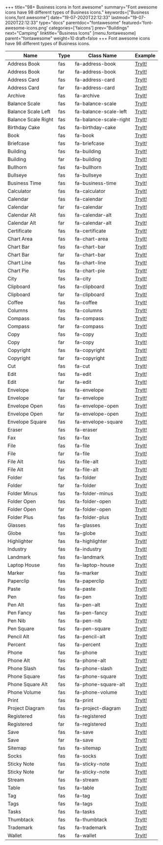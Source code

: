 +++
title="98+ Business icons in font awesome"
summary="Font awesome icons have 98 different types of Business icons."
keywords=["Business icons,font awesome"]
date="19-07-2020T22:12:33"
lastmod="19-07-2020T22:12:33"
type="docs"
parentdoc="fontawesome"
featured='font-awesome-icons.png'
categories=['faicons']
prev="Buildings"
next="Camping"
linktitle="Business Icons"
[menu.fontawesome]
parent="fontawesome"
weight=10
draft=false
+++
Font awesome icons have 98 different types of Business icons.<div class='table-responsive'><table class='table'><thead><tr><th>Name</th><th>Type</th><th>Class Name</th><th>Example</th></tr></thead><tbody><tr><td><i class="fas fa-address-book"></i>Address Book</td><td>fas</td><td>fa-address-book</td><td><a href='https://www.angularjswiki.com/fontawesome/fa-address-book/' target='_blank'>TryIt!</a></td></tr><tr><td><i class="far fa-address-book"></i>Address Book</td><td>far</td><td>fa-address-book</td><td><a href='https://www.angularjswiki.com/fontawesome/fa-address-book/' target='_blank'>TryIt!</a></td></tr><tr><td><i class="fas fa-address-card"></i>Address Card</td><td>fas</td><td>fa-address-card</td><td><a href='https://www.angularjswiki.com/fontawesome/fa-address-card/' target='_blank'>TryIt!</a></td></tr><tr><td><i class="far fa-address-card"></i>Address Card</td><td>far</td><td>fa-address-card</td><td><a href='https://www.angularjswiki.com/fontawesome/fa-address-card/' target='_blank'>TryIt!</a></td></tr><tr><td><i class="fas fa-archive"></i>Archive</td><td>fas</td><td>fa-archive</td><td><a href='https://www.angularjswiki.com/fontawesome/fa-archive/' target='_blank'>TryIt!</a></td></tr><tr><td><i class="fas fa-balance-scale"></i>Balance Scale</td><td>fas</td><td>fa-balance-scale</td><td><a href='https://www.angularjswiki.com/fontawesome/fa-balance-scale/' target='_blank'>TryIt!</a></td></tr><tr><td><i class="fas fa-balance-scale-left"></i>Balance Scale Left</td><td>fas</td><td>fa-balance-scale-left</td><td><a href='https://www.angularjswiki.com/fontawesome/fa-balance-scale-left/' target='_blank'>TryIt!</a></td></tr><tr><td><i class="fas fa-balance-scale-right"></i>Balance Scale Right</td><td>fas</td><td>fa-balance-scale-right</td><td><a href='https://www.angularjswiki.com/fontawesome/fa-balance-scale-right/' target='_blank'>TryIt!</a></td></tr><tr><td><i class="fas fa-birthday-cake"></i>Birthday Cake</td><td>fas</td><td>fa-birthday-cake</td><td><a href='https://www.angularjswiki.com/fontawesome/fa-birthday-cake/' target='_blank'>TryIt!</a></td></tr><tr><td><i class="fas fa-book"></i>Book</td><td>fas</td><td>fa-book</td><td><a href='https://www.angularjswiki.com/fontawesome/fa-book/' target='_blank'>TryIt!</a></td></tr><tr><td><i class="fas fa-briefcase"></i>Briefcase</td><td>fas</td><td>fa-briefcase</td><td><a href='https://www.angularjswiki.com/fontawesome/fa-briefcase/' target='_blank'>TryIt!</a></td></tr><tr><td><i class="fas fa-building"></i>Building</td><td>fas</td><td>fa-building</td><td><a href='https://www.angularjswiki.com/fontawesome/fa-building/' target='_blank'>TryIt!</a></td></tr><tr><td><i class="far fa-building"></i>Building</td><td>far</td><td>fa-building</td><td><a href='https://www.angularjswiki.com/fontawesome/fa-building/' target='_blank'>TryIt!</a></td></tr><tr><td><i class="fas fa-bullhorn"></i>Bullhorn</td><td>fas</td><td>fa-bullhorn</td><td><a href='https://www.angularjswiki.com/fontawesome/fa-bullhorn/' target='_blank'>TryIt!</a></td></tr><tr><td><i class="fas fa-bullseye"></i>Bullseye</td><td>fas</td><td>fa-bullseye</td><td><a href='https://www.angularjswiki.com/fontawesome/fa-bullseye/' target='_blank'>TryIt!</a></td></tr><tr><td><i class="fas fa-business-time"></i>Business Time</td><td>fas</td><td>fa-business-time</td><td><a href='https://www.angularjswiki.com/fontawesome/fa-business-time/' target='_blank'>TryIt!</a></td></tr><tr><td><i class="fas fa-calculator"></i>Calculator</td><td>fas</td><td>fa-calculator</td><td><a href='https://www.angularjswiki.com/fontawesome/fa-calculator/' target='_blank'>TryIt!</a></td></tr><tr><td><i class="fas fa-calendar"></i>Calendar</td><td>fas</td><td>fa-calendar</td><td><a href='https://www.angularjswiki.com/fontawesome/fa-calendar/' target='_blank'>TryIt!</a></td></tr><tr><td><i class="far fa-calendar"></i>Calendar</td><td>far</td><td>fa-calendar</td><td><a href='https://www.angularjswiki.com/fontawesome/fa-calendar/' target='_blank'>TryIt!</a></td></tr><tr><td><i class="fas fa-calendar-alt"></i>Calendar Alt</td><td>fas</td><td>fa-calendar-alt</td><td><a href='https://www.angularjswiki.com/fontawesome/fa-calendar-alt/' target='_blank'>TryIt!</a></td></tr><tr><td><i class="far fa-calendar-alt"></i>Calendar Alt</td><td>far</td><td>fa-calendar-alt</td><td><a href='https://www.angularjswiki.com/fontawesome/fa-calendar-alt/' target='_blank'>TryIt!</a></td></tr><tr><td><i class="fas fa-certificate"></i>Certificate</td><td>fas</td><td>fa-certificate</td><td><a href='https://www.angularjswiki.com/fontawesome/fa-certificate/' target='_blank'>TryIt!</a></td></tr><tr><td><i class="fas fa-chart-area"></i>Chart Area</td><td>fas</td><td>fa-chart-area</td><td><a href='https://www.angularjswiki.com/fontawesome/fa-chart-area/' target='_blank'>TryIt!</a></td></tr><tr><td><i class="fas fa-chart-bar"></i>Chart Bar</td><td>fas</td><td>fa-chart-bar</td><td><a href='https://www.angularjswiki.com/fontawesome/fa-chart-bar/' target='_blank'>TryIt!</a></td></tr><tr><td><i class="far fa-chart-bar"></i>Chart Bar</td><td>far</td><td>fa-chart-bar</td><td><a href='https://www.angularjswiki.com/fontawesome/fa-chart-bar/' target='_blank'>TryIt!</a></td></tr><tr><td><i class="fas fa-chart-line"></i>Chart Line</td><td>fas</td><td>fa-chart-line</td><td><a href='https://www.angularjswiki.com/fontawesome/fa-chart-line/' target='_blank'>TryIt!</a></td></tr><tr><td><i class="fas fa-chart-pie"></i>Chart Pie</td><td>fas</td><td>fa-chart-pie</td><td><a href='https://www.angularjswiki.com/fontawesome/fa-chart-pie/' target='_blank'>TryIt!</a></td></tr><tr><td><i class="fas fa-city"></i>City</td><td>fas</td><td>fa-city</td><td><a href='https://www.angularjswiki.com/fontawesome/fa-city/' target='_blank'>TryIt!</a></td></tr><tr><td><i class="fas fa-clipboard"></i>Clipboard</td><td>fas</td><td>fa-clipboard</td><td><a href='https://www.angularjswiki.com/fontawesome/fa-clipboard/' target='_blank'>TryIt!</a></td></tr><tr><td><i class="far fa-clipboard"></i>Clipboard</td><td>far</td><td>fa-clipboard</td><td><a href='https://www.angularjswiki.com/fontawesome/fa-clipboard/' target='_blank'>TryIt!</a></td></tr><tr><td><i class="fas fa-coffee"></i>Coffee</td><td>fas</td><td>fa-coffee</td><td><a href='https://www.angularjswiki.com/fontawesome/fa-coffee/' target='_blank'>TryIt!</a></td></tr><tr><td><i class="fas fa-columns"></i>Columns</td><td>fas</td><td>fa-columns</td><td><a href='https://www.angularjswiki.com/fontawesome/fa-columns/' target='_blank'>TryIt!</a></td></tr><tr><td><i class="fas fa-compass"></i>Compass</td><td>fas</td><td>fa-compass</td><td><a href='https://www.angularjswiki.com/fontawesome/fa-compass/' target='_blank'>TryIt!</a></td></tr><tr><td><i class="far fa-compass"></i>Compass</td><td>far</td><td>fa-compass</td><td><a href='https://www.angularjswiki.com/fontawesome/fa-compass/' target='_blank'>TryIt!</a></td></tr><tr><td><i class="fas fa-copy"></i>Copy</td><td>fas</td><td>fa-copy</td><td><a href='https://www.angularjswiki.com/fontawesome/fa-copy/' target='_blank'>TryIt!</a></td></tr><tr><td><i class="far fa-copy"></i>Copy</td><td>far</td><td>fa-copy</td><td><a href='https://www.angularjswiki.com/fontawesome/fa-copy/' target='_blank'>TryIt!</a></td></tr><tr><td><i class="fas fa-copyright"></i>Copyright</td><td>fas</td><td>fa-copyright</td><td><a href='https://www.angularjswiki.com/fontawesome/fa-copyright/' target='_blank'>TryIt!</a></td></tr><tr><td><i class="far fa-copyright"></i>Copyright</td><td>far</td><td>fa-copyright</td><td><a href='https://www.angularjswiki.com/fontawesome/fa-copyright/' target='_blank'>TryIt!</a></td></tr><tr><td><i class="fas fa-cut"></i>Cut</td><td>fas</td><td>fa-cut</td><td><a href='https://www.angularjswiki.com/fontawesome/fa-cut/' target='_blank'>TryIt!</a></td></tr><tr><td><i class="fas fa-edit"></i>Edit</td><td>fas</td><td>fa-edit</td><td><a href='https://www.angularjswiki.com/fontawesome/fa-edit/' target='_blank'>TryIt!</a></td></tr><tr><td><i class="far fa-edit"></i>Edit</td><td>far</td><td>fa-edit</td><td><a href='https://www.angularjswiki.com/fontawesome/fa-edit/' target='_blank'>TryIt!</a></td></tr><tr><td><i class="fas fa-envelope"></i>Envelope</td><td>fas</td><td>fa-envelope</td><td><a href='https://www.angularjswiki.com/fontawesome/fa-envelope/' target='_blank'>TryIt!</a></td></tr><tr><td><i class="far fa-envelope"></i>Envelope</td><td>far</td><td>fa-envelope</td><td><a href='https://www.angularjswiki.com/fontawesome/fa-envelope/' target='_blank'>TryIt!</a></td></tr><tr><td><i class="fas fa-envelope-open"></i>Envelope Open</td><td>fas</td><td>fa-envelope-open</td><td><a href='https://www.angularjswiki.com/fontawesome/fa-envelope-open/' target='_blank'>TryIt!</a></td></tr><tr><td><i class="far fa-envelope-open"></i>Envelope Open</td><td>far</td><td>fa-envelope-open</td><td><a href='https://www.angularjswiki.com/fontawesome/fa-envelope-open/' target='_blank'>TryIt!</a></td></tr><tr><td><i class="fas fa-envelope-square"></i>Envelope Square</td><td>fas</td><td>fa-envelope-square</td><td><a href='https://www.angularjswiki.com/fontawesome/fa-envelope-square/' target='_blank'>TryIt!</a></td></tr><tr><td><i class="fas fa-eraser"></i>Eraser</td><td>fas</td><td>fa-eraser</td><td><a href='https://www.angularjswiki.com/fontawesome/fa-eraser/' target='_blank'>TryIt!</a></td></tr><tr><td><i class="fas fa-fax"></i>Fax</td><td>fas</td><td>fa-fax</td><td><a href='https://www.angularjswiki.com/fontawesome/fa-fax/' target='_blank'>TryIt!</a></td></tr><tr><td><i class="fas fa-file"></i>File</td><td>fas</td><td>fa-file</td><td><a href='https://www.angularjswiki.com/fontawesome/fa-file/' target='_blank'>TryIt!</a></td></tr><tr><td><i class="far fa-file"></i>File</td><td>far</td><td>fa-file</td><td><a href='https://www.angularjswiki.com/fontawesome/fa-file/' target='_blank'>TryIt!</a></td></tr><tr><td><i class="fas fa-file-alt"></i>File Alt</td><td>fas</td><td>fa-file-alt</td><td><a href='https://www.angularjswiki.com/fontawesome/fa-file-alt/' target='_blank'>TryIt!</a></td></tr><tr><td><i class="far fa-file-alt"></i>File Alt</td><td>far</td><td>fa-file-alt</td><td><a href='https://www.angularjswiki.com/fontawesome/fa-file-alt/' target='_blank'>TryIt!</a></td></tr><tr><td><i class="fas fa-folder"></i>Folder</td><td>fas</td><td>fa-folder</td><td><a href='https://www.angularjswiki.com/fontawesome/fa-folder/' target='_blank'>TryIt!</a></td></tr><tr><td><i class="far fa-folder"></i>Folder</td><td>far</td><td>fa-folder</td><td><a href='https://www.angularjswiki.com/fontawesome/fa-folder/' target='_blank'>TryIt!</a></td></tr><tr><td><i class="fas fa-folder-minus"></i>Folder Minus</td><td>fas</td><td>fa-folder-minus</td><td><a href='https://www.angularjswiki.com/fontawesome/fa-folder-minus/' target='_blank'>TryIt!</a></td></tr><tr><td><i class="fas fa-folder-open"></i>Folder Open</td><td>fas</td><td>fa-folder-open</td><td><a href='https://www.angularjswiki.com/fontawesome/fa-folder-open/' target='_blank'>TryIt!</a></td></tr><tr><td><i class="far fa-folder-open"></i>Folder Open</td><td>far</td><td>fa-folder-open</td><td><a href='https://www.angularjswiki.com/fontawesome/fa-folder-open/' target='_blank'>TryIt!</a></td></tr><tr><td><i class="fas fa-folder-plus"></i>Folder Plus</td><td>fas</td><td>fa-folder-plus</td><td><a href='https://www.angularjswiki.com/fontawesome/fa-folder-plus/' target='_blank'>TryIt!</a></td></tr><tr><td><i class="fas fa-glasses"></i>Glasses</td><td>fas</td><td>fa-glasses</td><td><a href='https://www.angularjswiki.com/fontawesome/fa-glasses/' target='_blank'>TryIt!</a></td></tr><tr><td><i class="fas fa-globe"></i>Globe</td><td>fas</td><td>fa-globe</td><td><a href='https://www.angularjswiki.com/fontawesome/fa-globe/' target='_blank'>TryIt!</a></td></tr><tr><td><i class="fas fa-highlighter"></i>Highlighter</td><td>fas</td><td>fa-highlighter</td><td><a href='https://www.angularjswiki.com/fontawesome/fa-highlighter/' target='_blank'>TryIt!</a></td></tr><tr><td><i class="fas fa-industry"></i>Industry</td><td>fas</td><td>fa-industry</td><td><a href='https://www.angularjswiki.com/fontawesome/fa-industry/' target='_blank'>TryIt!</a></td></tr><tr><td><i class="fas fa-landmark"></i>Landmark</td><td>fas</td><td>fa-landmark</td><td><a href='https://www.angularjswiki.com/fontawesome/fa-landmark/' target='_blank'>TryIt!</a></td></tr><tr><td><i class="fas fa-laptop-house"></i>Laptop House</td><td>fas</td><td>fa-laptop-house</td><td><a href='https://www.angularjswiki.com/fontawesome/fa-laptop-house/' target='_blank'>TryIt!</a></td></tr><tr><td><i class="fas fa-marker"></i>Marker</td><td>fas</td><td>fa-marker</td><td><a href='https://www.angularjswiki.com/fontawesome/fa-marker/' target='_blank'>TryIt!</a></td></tr><tr><td><i class="fas fa-paperclip"></i>Paperclip</td><td>fas</td><td>fa-paperclip</td><td><a href='https://www.angularjswiki.com/fontawesome/fa-paperclip/' target='_blank'>TryIt!</a></td></tr><tr><td><i class="fas fa-paste"></i>Paste</td><td>fas</td><td>fa-paste</td><td><a href='https://www.angularjswiki.com/fontawesome/fa-paste/' target='_blank'>TryIt!</a></td></tr><tr><td><i class="fas fa-pen"></i>Pen</td><td>fas</td><td>fa-pen</td><td><a href='https://www.angularjswiki.com/fontawesome/fa-pen/' target='_blank'>TryIt!</a></td></tr><tr><td><i class="fas fa-pen-alt"></i>Pen Alt</td><td>fas</td><td>fa-pen-alt</td><td><a href='https://www.angularjswiki.com/fontawesome/fa-pen-alt/' target='_blank'>TryIt!</a></td></tr><tr><td><i class="fas fa-pen-fancy"></i>Pen Fancy</td><td>fas</td><td>fa-pen-fancy</td><td><a href='https://www.angularjswiki.com/fontawesome/fa-pen-fancy/' target='_blank'>TryIt!</a></td></tr><tr><td><i class="fas fa-pen-nib"></i>Pen Nib</td><td>fas</td><td>fa-pen-nib</td><td><a href='https://www.angularjswiki.com/fontawesome/fa-pen-nib/' target='_blank'>TryIt!</a></td></tr><tr><td><i class="fas fa-pen-square"></i>Pen Square</td><td>fas</td><td>fa-pen-square</td><td><a href='https://www.angularjswiki.com/fontawesome/fa-pen-square/' target='_blank'>TryIt!</a></td></tr><tr><td><i class="fas fa-pencil-alt"></i>Pencil Alt</td><td>fas</td><td>fa-pencil-alt</td><td><a href='https://www.angularjswiki.com/fontawesome/fa-pencil-alt/' target='_blank'>TryIt!</a></td></tr><tr><td><i class="fas fa-percent"></i>Percent</td><td>fas</td><td>fa-percent</td><td><a href='https://www.angularjswiki.com/fontawesome/fa-percent/' target='_blank'>TryIt!</a></td></tr><tr><td><i class="fas fa-phone"></i>Phone</td><td>fas</td><td>fa-phone</td><td><a href='https://www.angularjswiki.com/fontawesome/fa-phone/' target='_blank'>TryIt!</a></td></tr><tr><td><i class="fas fa-phone-alt"></i>Phone Alt</td><td>fas</td><td>fa-phone-alt</td><td><a href='https://www.angularjswiki.com/fontawesome/fa-phone-alt/' target='_blank'>TryIt!</a></td></tr><tr><td><i class="fas fa-phone-slash"></i>Phone Slash</td><td>fas</td><td>fa-phone-slash</td><td><a href='https://www.angularjswiki.com/fontawesome/fa-phone-slash/' target='_blank'>TryIt!</a></td></tr><tr><td><i class="fas fa-phone-square"></i>Phone Square</td><td>fas</td><td>fa-phone-square</td><td><a href='https://www.angularjswiki.com/fontawesome/fa-phone-square/' target='_blank'>TryIt!</a></td></tr><tr><td><i class="fas fa-phone-square-alt"></i>Phone Square Alt</td><td>fas</td><td>fa-phone-square-alt</td><td><a href='https://www.angularjswiki.com/fontawesome/fa-phone-square-alt/' target='_blank'>TryIt!</a></td></tr><tr><td><i class="fas fa-phone-volume"></i>Phone Volume</td><td>fas</td><td>fa-phone-volume</td><td><a href='https://www.angularjswiki.com/fontawesome/fa-phone-volume/' target='_blank'>TryIt!</a></td></tr><tr><td><i class="fas fa-print"></i>Print</td><td>fas</td><td>fa-print</td><td><a href='https://www.angularjswiki.com/fontawesome/fa-print/' target='_blank'>TryIt!</a></td></tr><tr><td><i class="fas fa-project-diagram"></i>Project Diagram</td><td>fas</td><td>fa-project-diagram</td><td><a href='https://www.angularjswiki.com/fontawesome/fa-project-diagram/' target='_blank'>TryIt!</a></td></tr><tr><td><i class="fas fa-registered"></i>Registered</td><td>fas</td><td>fa-registered</td><td><a href='https://www.angularjswiki.com/fontawesome/fa-registered/' target='_blank'>TryIt!</a></td></tr><tr><td><i class="far fa-registered"></i>Registered</td><td>far</td><td>fa-registered</td><td><a href='https://www.angularjswiki.com/fontawesome/fa-registered/' target='_blank'>TryIt!</a></td></tr><tr><td><i class="fas fa-save"></i>Save</td><td>fas</td><td>fa-save</td><td><a href='https://www.angularjswiki.com/fontawesome/fa-save/' target='_blank'>TryIt!</a></td></tr><tr><td><i class="far fa-save"></i>Save</td><td>far</td><td>fa-save</td><td><a href='https://www.angularjswiki.com/fontawesome/fa-save/' target='_blank'>TryIt!</a></td></tr><tr><td><i class="fas fa-sitemap"></i>Sitemap</td><td>fas</td><td>fa-sitemap</td><td><a href='https://www.angularjswiki.com/fontawesome/fa-sitemap/' target='_blank'>TryIt!</a></td></tr><tr><td><i class="fas fa-socks"></i>Socks</td><td>fas</td><td>fa-socks</td><td><a href='https://www.angularjswiki.com/fontawesome/fa-socks/' target='_blank'>TryIt!</a></td></tr><tr><td><i class="fas fa-sticky-note"></i>Sticky Note</td><td>fas</td><td>fa-sticky-note</td><td><a href='https://www.angularjswiki.com/fontawesome/fa-sticky-note/' target='_blank'>TryIt!</a></td></tr><tr><td><i class="far fa-sticky-note"></i>Sticky Note</td><td>far</td><td>fa-sticky-note</td><td><a href='https://www.angularjswiki.com/fontawesome/fa-sticky-note/' target='_blank'>TryIt!</a></td></tr><tr><td><i class="fas fa-stream"></i>Stream</td><td>fas</td><td>fa-stream</td><td><a href='https://www.angularjswiki.com/fontawesome/fa-stream/' target='_blank'>TryIt!</a></td></tr><tr><td><i class="fas fa-table"></i>Table</td><td>fas</td><td>fa-table</td><td><a href='https://www.angularjswiki.com/fontawesome/fa-table/' target='_blank'>TryIt!</a></td></tr><tr><td><i class="fas fa-tag"></i>Tag</td><td>fas</td><td>fa-tag</td><td><a href='https://www.angularjswiki.com/fontawesome/fa-tag/' target='_blank'>TryIt!</a></td></tr><tr><td><i class="fas fa-tags"></i>Tags</td><td>fas</td><td>fa-tags</td><td><a href='https://www.angularjswiki.com/fontawesome/fa-tags/' target='_blank'>TryIt!</a></td></tr><tr><td><i class="fas fa-tasks"></i>Tasks</td><td>fas</td><td>fa-tasks</td><td><a href='https://www.angularjswiki.com/fontawesome/fa-tasks/' target='_blank'>TryIt!</a></td></tr><tr><td><i class="fas fa-thumbtack"></i>Thumbtack</td><td>fas</td><td>fa-thumbtack</td><td><a href='https://www.angularjswiki.com/fontawesome/fa-thumbtack/' target='_blank'>TryIt!</a></td></tr><tr><td><i class="fas fa-trademark"></i>Trademark</td><td>fas</td><td>fa-trademark</td><td><a href='https://www.angularjswiki.com/fontawesome/fa-trademark/' target='_blank'>TryIt!</a></td></tr><tr><td><i class="fas fa-wallet"></i>Wallet</td><td>fas</td><td>fa-wallet</td><td><a href='https://www.angularjswiki.com/fontawesome/fa-wallet/' target='_blank'>TryIt!</a></td></tr></tbody></table></div>
